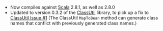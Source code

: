 * Now compiles against [Scala][] 2.8.1, as well as 2.8.0
* Updated to version 0.3.2 of the [ClassUtil][] library, to pick up a fix
  to [ClassUtil Issue #1][] (The ClassUtil `MapToBean` method can generate
  class names that conflict with previously generated class names.)

[Scala]: http://www.scala-lang.org/
[ClassUtil]: http://software.clapper.org/classutil/
[ClassUtil Issue #1]: http://github.com/bmc/classutil/issues#issue/1
